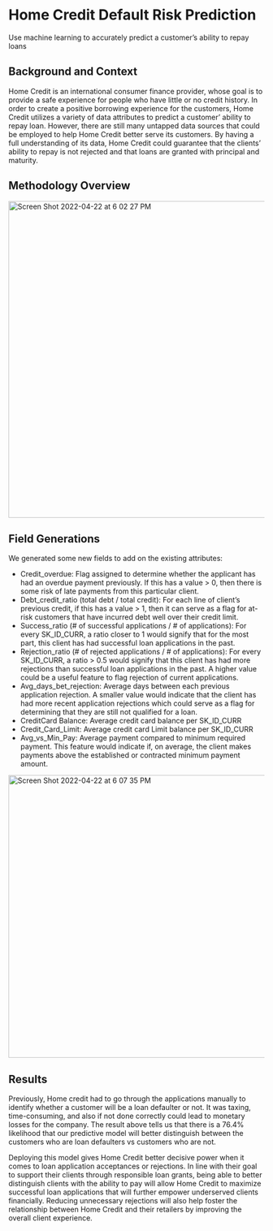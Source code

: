 # Home Credit Default Risk Prediction
Use machine learning to accurately predict a customer’s ability to repay loans

## Background and Context
Home Credit is an international consumer finance provider, whose goal is to provide a safe experience for people who have little or no credit history. In order to create a positive borrowing experience for the customers, Home Credit utilizes a variety of data attributes to predict a customer’ ability to repay loan. However, there are still many untapped data sources that could be employed to help Home Credit better serve its customers. By having a full understanding of its data, Home Credit could guarantee that the clients’ ability to repay is not rejected and that loans are granted with principal and maturity.

## Methodology Overview
<img width="624" alt="Screen Shot 2022-04-22 at 6 02 27 PM" src="https://user-images.githubusercontent.com/77939423/164815453-0af69366-53c0-4307-988f-d19e2bbd0aa9.png">

## Field Generations
We generated some new fields to add on the existing attributes:
- Credit_overdue: Flag assigned to determine whether the applicant has had an overdue payment previously. If this has a value > 0, then there is some risk of late payments from this particular client.
- Debt_credit_ratio (total debt / total credit): For each line of client’s previous credit, if this has a value > 1, then it can serve as a flag for at-risk customers that have incurred debt well over their credit limit.
- Success_ratio (# of successful applications / # of applications): For every SK_ID_CURR, a ratio closer to 1 would signify that for the most part, this client has had successful loan applications in the past.
- Rejection_ratio (# of rejected applications / # of applications): For every SK_ID_CURR, a ratio > 0.5 would signify that this client has had more rejections than successful loan applications in the past. A higher value could be a useful feature to flag rejection of current applications.
- Avg_days_bet_rejection: Average days between each previous application rejection. A smaller value would indicate that the client has had more recent application rejections which could serve as a flag for determining that they are still not qualified for a loan.
- CreditCard Balance: Average credit card balance per SK_ID_CURR
- Credit_Card_Limit: Average credit card Limit balance per SK_ID_CURR
- Avg_vs_Min_Pay: Average payment compared to minimum required payment. This feature would indicate if, on average, the client makes payments above the established or contracted minimum payment amount.

<img width="557" alt="Screen Shot 2022-04-22 at 6 07 35 PM" src="https://user-images.githubusercontent.com/77939423/164815837-309ae1f4-5276-41ab-8c39-3f055752d191.png">

## Results
Previously, Home credit had to go through the applications manually to identify whether a customer will be a loan defaulter or not. It was taxing, time-consuming, and also if not done correctly could lead to monetary losses for the company. The result above tells us that there is a 76.4% likelihood that our predictive model will better distinguish between the customers who are loan defaulters vs customers who are not.

Deploying this model gives Home Credit better decisive power when it comes to loan application acceptances or rejections. In line with their goal to support their clients through responsible loan grants, being able to better distinguish clients with the ability to pay will allow Home Credit to
maximize successful loan applications that will further empower underserved clients financially. Reducing unnecessary rejections will also help foster the relationship between Home Credit and their retailers by improving the overall client experience.
